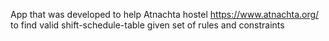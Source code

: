 App that was developed to help Atnachta hostel https://www.atnachta.org/
to find valid shift-schedule-table given set of rules and constraints
